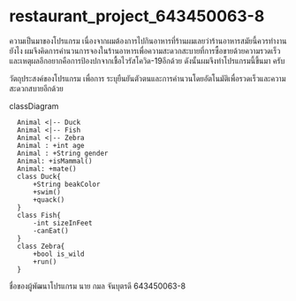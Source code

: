 # restaurant_project_643450063-8

ความเป็นมาของโปรแกรม
เนื่องจากผมต้องการไปกินอาหารที่ร้านผมเลยว่าร้านอาหารสมัยนี้ควรทำงานยังไง ผมจึงคิดการคำนวนการจองในร้านอาหารเพื่อความสะดวกสะบายที่การซื้อขายด้วยความรวดเร็ว และเหตุผลอีกอยากคือการป้องปกจากเชื้อไวรัสโควิด-19อีกด้วย ดังนั้นผมจึงทำโปรแกรมนี้ขึ้นมา ครับ

วัตถุประสงค์ของโปรแกรม
เพื่อการ ระบุยืนยันตัวตนและการคำนวนโดยอัตโนมัติเพื่อรวดเร็วและความสะดวกสบายอีกด้วย

 classDiagram
 
      Animal <|-- Duck
      Animal <|-- Fish
      Animal <|-- Zebra
      Animal : +int age
      Animal : +String gender
      Animal: +isMammal()
      Animal: +mate()
      class Duck{
          +String beakColor
          +swim()
          +quack()
      }
      class Fish{
          -int sizeInFeet
          -canEat()
      }
      class Zebra{
          +bool is_wild
          +run()
      }

ชื่อของผู้พัฒนาโปรแกรม
นาย กมล จันบุตรดี 643450063-8
